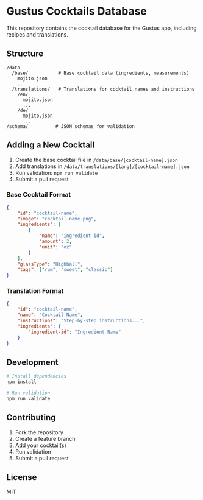 # Gustus Cocktails Database

This repository contains the cocktail database for the Gustus app, including recipes and translations.

## Structure

```
/data
  /base/           # Base cocktail data (ingredients, measurements)
    mojito.json
    ...
  /translations/   # Translations for cocktail names and instructions
    /en/
      mojito.json
      ...
    /de/
      mojito.json
      ...
/schema/          # JSON schemas for validation
```

## Adding a New Cocktail

1. Create the base cocktail file in `/data/base/[cocktail-name].json`
2. Add translations in `/data/translations/[lang]/[cocktail-name].json`
3. Run validation: `npm run validate`
4. Submit a pull request

### Base Cocktail Format

```json
{
    "id": "cocktail-name",
    "image": "cocktail-name.png",
    "ingredients": [
        {
            "name": "ingredient-id",
            "amount": 2,
            "unit": "oz"
        }
    ],
    "glassType": "Highball",
    "tags": ["rum", "sweet", "classic"]
}
```

### Translation Format

```json
{
    "id": "cocktail-name",
    "name": "Cocktail Name",
    "instructions": "Step-by-step instructions...",
    "ingredients": {
        "ingredient-id": "Ingredient Name"
    }
}
```

## Development

```bash
# Install dependencies
npm install

# Run validation
npm run validate
```

## Contributing

1. Fork the repository
2. Create a feature branch
3. Add your cocktail(s)
4. Run validation
5. Submit a pull request

## License

MIT
